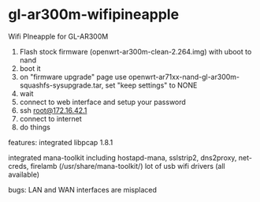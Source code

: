 # gl-ar300m-wifipineapple
Wifi PIneapple for GL-AR300M


1. Flash stock firmware (openwrt-ar300m-clean-2.264.img) with uboot to nand
2. boot it
3. on "firmware upgrade" page use openwrt-ar71xx-nand-gl-ar300m-squashfs-sysupgrade.tar, set "keep settings" to NONE
4. wait
5. connect to web interface and setup your password
6. ssh root@172.16.42.1
7. connect to internet
8. do things


features:
integrated libpcap 1.8.1

integrated mana-toolkit including hostapd-mana, sslstrip2, dns2proxy, net-creds, firelamb (/usr/share/mana-toolkit/)
lot of usb wifi drivers (all available)

bugs: 
LAN and WAN interfaces are misplaced 
